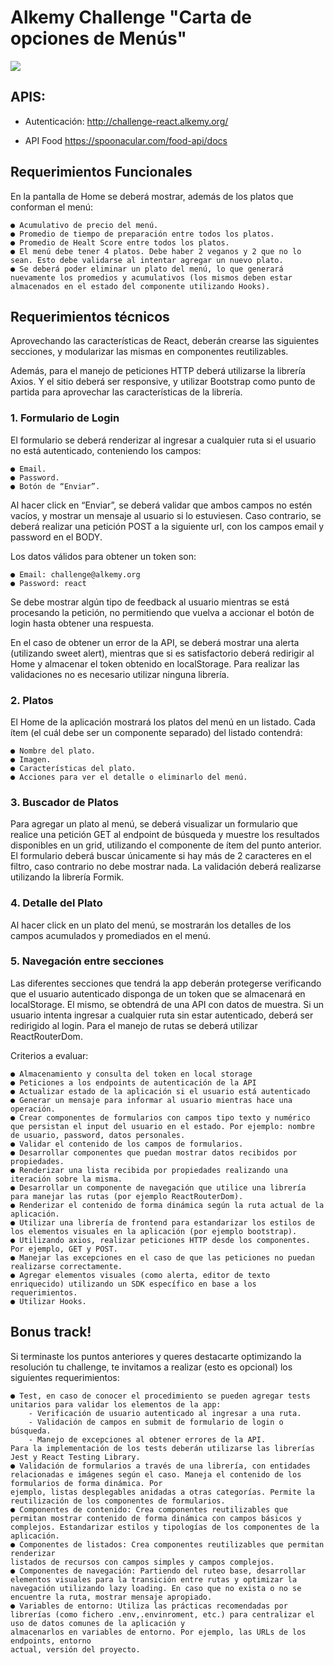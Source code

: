 # Alkemy Challenge "Carta de opciones de Menús" 

[![](https://spoonacular.com/application/frontend/images/food-api/ontology2.svg)](https://spoonacular.com/food-api)

## APIS:
- Autenticación:
http://challenge-react.alkemy.org/ 

- API Food
https://spoonacular.com/food-api/docs

## Requerimientos Funcionales

En la pantalla de Home se deberá mostrar, además de los platos que conforman el menú:
  
    ● Acumulativo de precio del menú.
    ● Promedio de tiempo de preparación entre todos los platos.
    ● Promedio de Healt Score entre todos los platos.
    ● El menú debe tener 4 platos. Debe haber 2 veganos y 2 que no lo sean. Esto debe validarse al intentar agregar un nuevo plato.
    ● Se deberá poder eliminar un plato del menú, lo que generará nuevamente los promedios y acumulativos (los mismos deben estar almacenados en el estado del componente utilizando Hooks).

## Requerimientos técnicos

Aprovechando las características de React, deberán crearse las siguientes secciones, y modularizar las mismas en componentes reutilizables.

Además, para el manejo de peticiones HTTP deberá utilizarse la librería Axios. Y el sitio deberá ser responsive, y utilizar Bootstrap como punto de partida para aprovechar las características de la librería.

### 1. Formulario de Login
El formulario se deberá renderizar al ingresar a cualquier ruta si el usuario no está autenticado, conteniendo los campos:

    ● Email.
    ● Password.
    ● Botón de “Enviar”.

Al hacer click en “Enviar”, se deberá validar que ambos campos no estén vacíos, y mostrar un mensaje al usuario si lo estuviesen. Caso contrario, se deberá realizar una petición POST a la siguiente url, con los campos email y password en el BODY.

Los datos válidos para obtener un token son:

    ● Email: challenge@alkemy.org
    ● Password: react

Se debe mostrar algún tipo de feedback al usuario mientras se está procesando la petición, no permitiendo que vuelva a accionar el botón de login hasta obtener una respuesta.

En el caso de obtener un error de la API, se deberá mostrar una alerta (utilizando sweet alert), mientras que si es satisfactorio deberá redirigir al Home y almacenar el token obtenido en localStorage. Para
realizar las validaciones no es necesario utilizar ninguna librería.

### 2. Platos
El Home de la aplicación mostrará los platos del menú en un listado. Cada ítem (el cuál debe ser un componente separado) del listado contendrá:

    ● Nombre del plato.
    ● Imagen.
    ● Características del plato.
    ● Acciones para ver el detalle o eliminarlo del menú.

### 3. Buscador de Platos
Para agregar un plato al menú, se deberá visualizar un formulario que realice una petición GET al endpoint de búsqueda y muestre los resultados disponibles en un grid, utilizando el componente de ítem del punto anterior.
El formulario deberá buscar únicamente si hay más de 2 caracteres en el filtro, caso contrario no debe mostrar nada. La validación deberá realizarse utilizando la librería Formik.

### 4. Detalle del Plato
Al hacer click en un plato del menú, se mostrarán los detalles de los campos acumulados y
promediados en el menú.

### 5. Navegación entre secciones
Las diferentes secciones que tendrá la app deberán protegerse verificando que el usuario autenticado disponga de un token que se almacenará en localStorage. El mismo, se obtendrá de una API con datos de muestra. Si un usuario intenta ingresar a cualquier ruta sin estar autenticado, deberá ser redirigido al
login. Para el manejo de rutas se deberá utilizar ReactRouterDom.

Criterios a evaluar:

    ● Almacenamiento y consulta del token en local storage
    ● Peticiones a los endpoints de autenticación de la API
    ● Actualizar estado de la aplicación si el usuario está autenticado
    ● Generar un mensaje para informar al usuario mientras hace una operación.
    ● Crear componentes de formularios con campos tipo texto y numérico que persistan el input del usuario en el estado. Por ejemplo: nombre de usuario, password, datos personales.
    ● Validar el contenido de los campos de formularios.
    ● Desarrollar componentes que puedan mostrar datos recibidos por propiedades.
    ● Renderizar una lista recibida por propiedades realizando una iteración sobre la misma.
    ● Desarrollar un componente de navegación que utilice una librería para manejar las rutas (por ejemplo ReactRouterDom).
    ● Renderizar el contenido de forma dinámica según la ruta actual de la aplicación.
    ● Utilizar una librería de frontend para estandarizar los estilos de los elementos visuales en la aplicación (por ejemplo bootstrap).
    ● Utilizando axios, realizar peticiones HTTP desde los componentes. Por ejemplo, GET y POST.
    ● Manejar las excepciones en el caso de que las peticiones no puedan realizarse correctamente.
    ● Agregar elementos visuales (como alerta, editor de texto enriquecido) utilizando un SDK específico en base a los requerimientos.
    ● Utilizar Hooks.

## Bonus track!
Si terminaste los puntos anteriores y queres destacarte optimizando la resolución tu challenge, te invitamos a realizar (esto es opcional) los siguientes requerimientos:

    ● Test, en caso de conocer el procedimiento se pueden agregar tests unitarios para validar los elementos de la app:
        - Verificación de usuario autenticado al ingresar a una ruta.
        - Validación de campos en submit de formulario de login o búsqueda.
        - Manejo de excepciones al obtener errores de la API.
    Para la implementación de los tests deberán utilizarse las librerías Jest y React Testing Library.
    ● Validación de formularios a través de una librería, con entidades relacionadas e imágenes según el caso. Maneja el contenido de los formularios de forma dinámica. Por
    ejemplo, listas desplegables anidadas a otras categorías. Permite la reutilización de los componentes de formularios.
    ● Componentes de contenido: Crea componentes reutilizables que permitan mostrar contenido de forma dinámica con campos básicos y complejos. Estandarizar estilos y tipologías de los componentes de la aplicación.
    ● Componentes de listados: Crea componentes reutilizables que permitan renderizar
    listados de recursos con campos simples y campos complejos.
    ● Componentes de navegación: Partiendo del ruteo base, desarrollar elementos visuales para la transición entre rutas y optimizar la navegación utilizando lazy loading. En caso que no exista o no se encuentre la ruta, mostrar mensaje apropiado.
    ● Variables de entorno: Utiliza las prácticas recomendadas por librerías (como fichero .env,.envinroment, etc.) para centralizar el uso de datos comunes de la aplicación y
    almacenarlos en variables de entorno. Por ejemplo, las URLs de los endpoints, entorno
    actual, versión del proyecto.